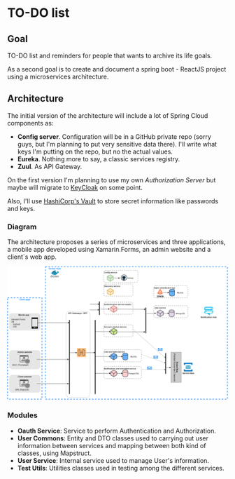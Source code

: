# TO-DO list

## Goal
TO-DO list and reminders for people that wants to archive its life goals.

As a second goal is to create and document a spring boot - ReactJS project using a microservices architecture.

## Architecture
The initial version of the architecture will include a lot of Spring Cloud components as:
 - **Config server**. Configuration will be in a GitHub private repo (sorry guys, but I'm planning to put very sensitive data there). I'll write what keys I'm putting on the repo, but no the actual values.
 - **Eureka**. Nothing more to say, a classic services registry.
 - **Zuul**. As API Gateway.
 
 On the first version I'm planning to use my own _Authorization Server_ but maybe will migrate to [KeyCloak](https://www.keycloak.org/) on some point.
 
 Also, I'll use [HashiCorp's Vault](https://www.vaultproject.io/) to store secret information like passwords and keys.
 
 ###  Diagram
 
The architecture proposes a series of microservices and three applications, a mobile app developed using Xamarin.Forms, an admin website and a client´s web app.

![Architecture](./img/Backend_Detailed_Architecture.png)

### Modules

 - **Oauth Service**: Service to perform Authentication and Authorization.
 - **User Commons**: Entity and DTO classes used to carrying out user information between services and mapping between both kind of classes, using Mapstruct.
 - **User Service**: Internal service used to manage User's information.
 - **Test Utils**: Utilities classes used in testing among the different services.